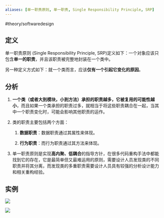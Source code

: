 ```yaml
---
aliases: [单一职责原则, 单一职责, Single Responsibility Principle, SRP]
---
```

#theory/softwaredesign

## 定义

单一职责原则 (Single Responsibility Principle, SRP)定义如下：一个对象应该只包含**单一的职责**，并且该职责被完整地封装在一个类中。

另一种定义方式如下：就一个类而言，应该**仅有一个引起它变化的原因**。

## 分析

1.  **一个类（或者大到模块，小到方法）承担的职责越多，它被复用的可能性越小**，而且如果一个类承担的职责过多，就相当于将这些职责耦合在一起，当其中一个职责变化时，可能会影响其他职责的运作。
    
2.  类的职责主要包括两个方面：
    
    1.  **数据职责**：数据职责通过其属性来体现。
        
    2.  **行为职责**：而行为职责通过其方法来体现。
        
3.  单一职责原则是实现**高内聚、低耦合**的指导方针，在很多代码重构手法中都能找到它的存在，它是最简单但又最难运用的原则，需要设计人员发现类的不同职责并将其分离，而发现类的多重职责需要设计人员具有较强的分析设计能力和相关重构经验。

## 实例

![](https://spricoder.oss-cn-shanghai.aliyuncs.com/2021-Software-System-Design/img/lec01/4.png)

![](https://spricoder.oss-cn-shanghai.aliyuncs.com/2021-Software-System-Design/img/lec01/5.png)